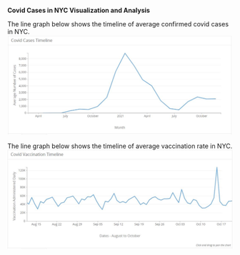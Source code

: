 **Covid Cases in NYC Visualization and Analysis**




The line graph below shows the timeline of average confirmed covid cases in NYC.
![vis1](/covid_cases_avg.JPG)






The line graph below shows the timeline of average vaccination rate in NYC.
![vis2](/covid_vacc_admin.JPG)
